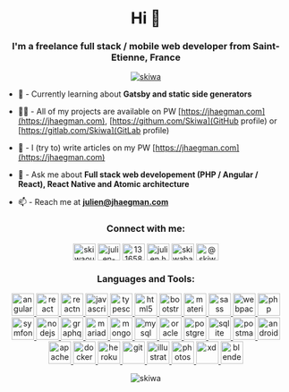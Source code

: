<h1 align="center">Hi 👋</h1>
<h3 align="center">I'm a freelance full stack / mobile web developer from Saint-Etienne, France</h3>

<p align="center"> <a href="https://github.com/ryo-ma/github-profile-trophy"><img src="https://github-profile-trophy.vercel.app/?username=skiwa" alt="skiwa" /></a> </p>

- 🌱  -  Currently learning about **Gatsby and static side generators**

- 👨‍💻   -  All of my projects are available on PW [https://jhaegman.com](https://jhaegman.com), [https://githum.com/Skiwa](GitHub profile) or [https://gitlab.com/Skiwa](GitLab profile)

- 📝   -  I (try to) write articles on my PW [https://jhaegman.com](https://jhaegman.com)

- 💬   -  Ask me about **Full stack web developement (PHP / Angular / React), React Native and Atomic architecture**

- 📫   -  Reach me at **julien@jhaegman.com**

<h3 align="center">Connect with me:</h3>
<p align="center">
<a href="https://twitter.com/skiwaouw" target="blank"><img align="center" src="https://cdn.jsdelivr.net/npm/simple-icons@3.0.1/icons/twitter.svg" alt="skiwaouw" height="30" width="40" /></a>
<a href="https://linkedin.com/in/julien-haegman" target="blank"><img align="center" src="https://cdn.jsdelivr.net/npm/simple-icons@3.0.1/icons/linkedin.svg" alt="julien-haegman" height="30" width="40" /></a>
<a href="https://stackoverflow.com/users/13165817" target="blank"><img align="center" src="https://cdn.jsdelivr.net/npm/simple-icons@3.0.1/icons/stackoverflow.svg" alt="13165817" height="30" width="40" /></a>
<a href="https://fb.com/julien.haegman" target="blank"><img align="center" src="https://cdn.jsdelivr.net/npm/simple-icons@3.0.1/icons/facebook.svg" alt="julien.haegman" height="30" width="40" /></a>
<a href="https://instagram.com/skiwabawa" target="blank"><img align="center" src="https://cdn.jsdelivr.net/npm/simple-icons@3.0.1/icons/instagram.svg" alt="skiwabawa" height="30" width="40" /></a>
<a href="https://medium.com/@skiwa" target="blank"><img align="center" src="https://cdn.jsdelivr.net/npm/simple-icons@3.0.1/icons/medium.svg" alt="@skiwa" height="30" width="40" /></a>
</p>

<h3 align="center">Languages and Tools:</h3><p align="center">
  <a href="https://angular.io" target="_blank">
    <img
      src="https://devicons.github.io/devicon/devicon.git/icons/angularjs/angularjs-original.svg"
      alt="angularjs"
      width="40"
      height="40"
    />
  </a>

  <a href="https://reactjs.org/" target="_blank">
    <img
      src="https://devicons.github.io/devicon/devicon.git/icons/react/react-original-wordmark.svg"
      alt="react"
      width="40"
      height="40"
    />
  </a>
  <a href="https://reactnative.dev/" target="_blank">
    <img
      src="https://reactnative.dev/img/header_logo.svg"
      alt="reactnative"
      width="40"
      height="40"
    />
  </a>

  <a href="https://developer.mozilla.org/en-US/docs/Web/JavaScript" target="_blank">
    <img
      src="https://devicons.github.io/devicon/devicon.git/icons/javascript/javascript-original.svg"
      alt="javascript"
      width="40"
      height="40"
    />
  </a>

  <a href="https://www.typescriptlang.org/" target="_blank">
    <img
      src="https://devicons.github.io/devicon/devicon.git/icons/typescript/typescript-original.svg"
      alt="typescript"
      width="40"
      height="40"
    />
  </a>

  <a href="https://www.w3.org/html/" target="_blank">
    <img
      src="https://devicons.github.io/devicon/devicon.git/icons/html5/html5-original-wordmark.svg"
      alt="html5"
      width="40"
      height="40"
    />
  </a>

  <a href="https://getbootstrap.com" target="_blank">
    <img
      src="https://devicons.github.io/devicon/devicon.git/icons/bootstrap/bootstrap-plain.svg"
      alt="bootstrap"
      width="40"
      height="40"
    />
  </a>
  <a href="https://materializecss.com/" target="_blank">
    <img
      src="https://raw.githubusercontent.com/prplx/svg-logos/5585531d45d294869c4eaab4d7cf2e9c167710a9/svg/materialize.svg"
      alt="materialize"
      width="40"
      height="40"
    />
  </a>
  <a href="https://sass-lang.com" target="_blank">
    <img
      src="https://devicons.github.io/devicon/devicon.git/icons/sass/sass-original.svg"
      alt="sass"
      width="40"
      height="40"
    />
  </a>

  <a href="https://webpack.js.org" target="_blank">
    <img
      src="https://devicons.github.io/devicon/devicon.git/icons/webpack/webpack-original.svg"
      alt="webpack"
      width="40"
      height="40"
    />
  </a>

  <a href="https://www.php.net" target="_blank">
    <img
      src="https://devicons.github.io/devicon/devicon.git/icons/php/php-original.svg"
      alt="php"
      width="40"
      height="40"
    />
  </a>

  <a href="https://symfony.com" target="_blank">
    <img
      src="https://symfony.com/logos/symfony_black_03.svg"
      alt="symfony"
      width="40"
      height="40"
    />
  </a>
  <a href="https://nodejs.org" target="_blank">
    <img
      src="https://devicons.github.io/devicon/devicon.git/icons/nodejs/nodejs-original-wordmark.svg"
      alt="nodejs"
      width="40"
      height="40"
    />
  </a>

  <a href="https://graphql.org" target="_blank">
    <img
      src="https://www.vectorlogo.zone/logos/graphql/graphql-icon.svg"
      alt="graphql"
      width="40"
      height="40"
    />
  </a>

  <a href="https://mariadb.org/" target="_blank">
    <img
      src="https://www.vectorlogo.zone/logos/mariadb/mariadb-icon.svg"
      alt="mariadb"
      width="40"
      height="40"
    />
  </a>
  <a href="https://www.mongodb.com/" target="_blank">
    <img
      src="https://devicons.github.io/devicon/devicon.git/icons/mongodb/mongodb-original-wordmark.svg"
      alt="mongodb"
      width="40"
      height="40"
    />
  </a>
  <a href="https://www.mysql.com/" target="_blank">
    <img
      src="https://devicons.github.io/devicon/devicon.git/icons/mysql/mysql-original-wordmark.svg"
      alt="mysql"
      width="40"
      height="40"
    />
  </a>
  <a href="https://www.oracle.com/" target="_blank">
    <img
      src="https://devicons.github.io/devicon/devicon.git/icons/oracle/oracle-original.svg"
      alt="oracle"
      width="40"
      height="40"
    />
  </a>
  <a href="https://www.postgresql.org" target="_blank">
    <img
      src="https://devicons.github.io/devicon/devicon.git/icons/postgresql/postgresql-original-wordmark.svg"
      alt="postgresql"
      width="40"
      height="40"
    />
  </a>
  <a href="https://www.sqlite.org/" target="_blank">
    <img
      src="https://www.vectorlogo.zone/logos/sqlite/sqlite-icon.svg"
      alt="sqlite"
      width="40"
      height="40"
    />
  </a>

  <a href="https://postman.com" target="_blank">
    <img
      src="https://www.vectorlogo.zone/logos/getpostman/getpostman-icon.svg"
      alt="postman"
      width="40"
      height="40"
    />
  </a>

  <a href="https://developer.android.com" target="_blank">
    <img
      src="https://devicons.github.io/devicon/devicon.git/icons/android/android-original-wordmark.svg"
      alt="android"
      width="40"
      height="40"
    />
  </a>
  <a href="https://cordova.apache.org/" target="_blank">
    <img
      src="https://www.vectorlogo.zone/logos/apache_cordova/apache_cordova-icon.svg"
      alt="apachecordova"
      width="40"
      height="40"
    />
  </a>

  <a href="https://www.docker.com/" target="_blank">
    <img
      src="https://devicons.github.io/devicon/devicon.git/icons/docker/docker-original-wordmark.svg"
      alt="docker"
      width="40"
      height="40"
    />
  </a>
  <a href="https://heroku.com" target="_blank">
    <img
      src="https://www.vectorlogo.zone/logos/heroku/heroku-icon.svg"
      alt="heroku"
      width="40"
      height="40"
    />
  </a>
  <a href="https://git-scm.com/" target="_blank">
    <img
      src="https://www.vectorlogo.zone/logos/git-scm/git-scm-icon.svg"
      alt="git"
      width="40"
      height="40"
    />
  </a>

  <a href="https://www.adobe.com/in/products/illustrator.html" target="_blank">
    <img
      src="https://www.vectorlogo.zone/logos/adobe_illustrator/adobe_illustrator-icon.svg"
      alt="illustrator"
      width="40"
      height="40"
    />
  </a>

  <a href="https://www.photoshop.com/en" target="_blank">
    <img
      src="https://devicons.github.io/devicon/devicon.git/icons/photoshop/photoshop-plain.svg"
      alt="photoshop"
      width="40"
      height="40"
    />
  </a>
  <a href="https://www.adobe.com/products/xd.html" target="_blank">
    <img
      src="https://cdn.worldvectorlogo.com/logos/adobe-xd.svg"
      alt="xd"
      width="40"
      height="40"
    />
  </a>

  <a href="https://www.blender.org/" target="_blank">
    <img
      src="https://download.blender.org/branding/community/blender_community_badge_white.svg"
      alt="blender"
      width="40"
      height="40"
    />
  </a>
</p>



<p align="center"><img align="center" src="https://github-readme-stats.vercel.app/api/top-langs?username=skiwa&show_icons=true&locale=en&layout=compact" alt="skiwa" /></p>
